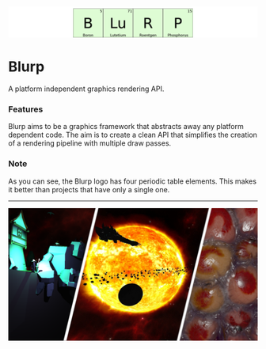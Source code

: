 ![alt text][logo]

[logo]: https://github.com/janie177/Blurp/blob/master/Blurp-Logo.png "Not one, Not two but FOUR elements."

# Blurp
A platform independent graphics rendering API.

### Features
Blurp aims to be a graphics framework that abstracts away any platform dependent code. The aim is to create a clean API that simplifies the creation of a rendering pipeline with multiple draw passes.

### Note
As you can see, the Blurp logo has four periodic table elements. This makes it better than projects that have only a single one.

---

![Showcase Image](https://github.com/janie177/Blurp/blob/master/burpheader.png)  

